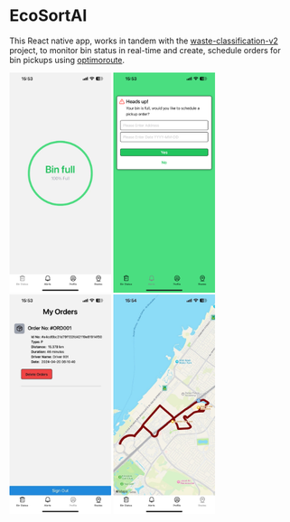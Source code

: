 # EcoSortAI

This React native app, works in tandem with the [waste-classification-v2](https://www.github.com/aadil10i/waste-classification-v2) project, to monitor bin status in real-time and create, schedule orders for bin pickups using [optimoroute](https://www.optimoroute.com).

<p>
  <img src= "assets/home.jpg" width="180">
  <img src= "assets/alerts.png" width="180">
  <img src= "assets/orders.jpg" width="180">
  <img src= "assets/routes.jpg" width="180">
</p>

